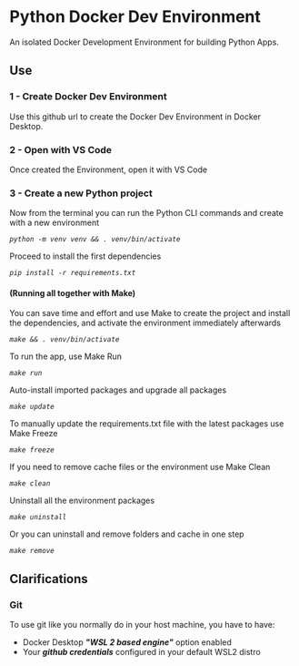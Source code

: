 # Python Docker Dev Environment

An isolated Docker Development Environment for building Python Apps.

## Use

### 1 - Create Docker Dev Environment

Use this github url to create the Docker Dev Environment in Docker Desktop.

### 2 - Open with VS Code

Once created the Environment, open it with VS Code

### 3 - Create a new Python project

Now from the terminal you can run the Python CLI commands and create with a new environment

*`python -m venv venv && . venv/bin/activate`*

Proceed to install the first dependencies

*`pip install -r requirements.txt`*

#### (Running all together with Make)

You can save time and effort and use Make to create the project and install the dependencies, and activate the environment immediately afterwards

*`make && . venv/bin/activate`*

To run the app, use Make Run

*`make run`*

Auto-install imported packages and upgrade all packages

*`make update`*

To manually update the requirements.txt file with the latest packages use Make Freeze

*`make freeze`*

If you need to remove cache files or the environment use Make Clean

*`make clean`*

Uninstall all the environment packages

*`make uninstall`*

Or you can uninstall and remove folders and cache in one step

*`make remove`*



## Clarifications

### Git

To use git like you normally do in your host machine, you have to have:
- Docker Desktop ***"WSL 2 based engine"*** option enabled
- Your ***github credentials*** configured in your default WSL2 distro